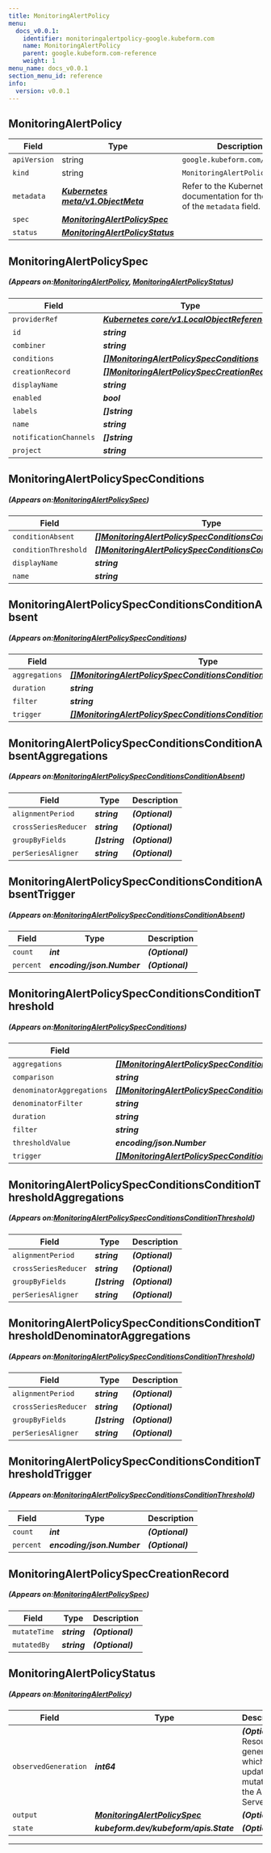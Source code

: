 ```yaml
---
title: MonitoringAlertPolicy
menu:
  docs_v0.0.1:
    identifier: monitoringalertpolicy-google.kubeform.com
    name: MonitoringAlertPolicy
    parent: google.kubeform.com-reference
    weight: 1
menu_name: docs_v0.0.1
section_menu_id: reference
info:
  version: v0.0.1
---
```


## MonitoringAlertPolicy
| Field | Type | Description |
| ------ | ----- | ----------- |
| `apiVersion` | string | `google.kubeform.com/v1alpha1` |
|    `kind` | string | `MonitoringAlertPolicy` |
| `metadata` | ***[Kubernetes meta/v1.ObjectMeta](https://kubernetes.io/docs/reference/generated/kubernetes-api/v1.13/#objectmeta-v1-meta)***|Refer to the Kubernetes API documentation for the fields of the `metadata` field.|
| `spec` | ***[MonitoringAlertPolicySpec](#MonitoringAlertPolicySpec)***||
| `status` | ***[MonitoringAlertPolicyStatus](#MonitoringAlertPolicyStatus)***||
## MonitoringAlertPolicySpec
##### (Appears on:[MonitoringAlertPolicy](#MonitoringAlertPolicy), [MonitoringAlertPolicyStatus](#MonitoringAlertPolicyStatus))
| Field | Type | Description |
| ------ | ----- | ----------- |
| `providerRef` | ***[Kubernetes core/v1.LocalObjectReference](https://kubernetes.io/docs/reference/generated/kubernetes-api/v1.13/#localobjectreference-v1-core)***||
| `id` | ***string***||
| `combiner` | ***string***||
| `conditions` | ***[[]MonitoringAlertPolicySpecConditions](#MonitoringAlertPolicySpecConditions)***||
| `creationRecord` | ***[[]MonitoringAlertPolicySpecCreationRecord](#MonitoringAlertPolicySpecCreationRecord)***| ***(Optional)*** |
| `displayName` | ***string***||
| `enabled` | ***bool***||
| `labels` | ***[]string***| ***(Optional)*** |
| `name` | ***string***| ***(Optional)*** |
| `notificationChannels` | ***[]string***| ***(Optional)*** |
| `project` | ***string***| ***(Optional)*** |
## MonitoringAlertPolicySpecConditions
##### (Appears on:[MonitoringAlertPolicySpec](#MonitoringAlertPolicySpec))
| Field | Type | Description |
| ------ | ----- | ----------- |
| `conditionAbsent` | ***[[]MonitoringAlertPolicySpecConditionsConditionAbsent](#MonitoringAlertPolicySpecConditionsConditionAbsent)***| ***(Optional)*** |
| `conditionThreshold` | ***[[]MonitoringAlertPolicySpecConditionsConditionThreshold](#MonitoringAlertPolicySpecConditionsConditionThreshold)***| ***(Optional)*** |
| `displayName` | ***string***||
| `name` | ***string***| ***(Optional)*** |
## MonitoringAlertPolicySpecConditionsConditionAbsent
##### (Appears on:[MonitoringAlertPolicySpecConditions](#MonitoringAlertPolicySpecConditions))
| Field | Type | Description |
| ------ | ----- | ----------- |
| `aggregations` | ***[[]MonitoringAlertPolicySpecConditionsConditionAbsentAggregations](#MonitoringAlertPolicySpecConditionsConditionAbsentAggregations)***| ***(Optional)*** |
| `duration` | ***string***||
| `filter` | ***string***| ***(Optional)*** |
| `trigger` | ***[[]MonitoringAlertPolicySpecConditionsConditionAbsentTrigger](#MonitoringAlertPolicySpecConditionsConditionAbsentTrigger)***| ***(Optional)*** |
## MonitoringAlertPolicySpecConditionsConditionAbsentAggregations
##### (Appears on:[MonitoringAlertPolicySpecConditionsConditionAbsent](#MonitoringAlertPolicySpecConditionsConditionAbsent))
| Field | Type | Description |
| ------ | ----- | ----------- |
| `alignmentPeriod` | ***string***| ***(Optional)*** |
| `crossSeriesReducer` | ***string***| ***(Optional)*** |
| `groupByFields` | ***[]string***| ***(Optional)*** |
| `perSeriesAligner` | ***string***| ***(Optional)*** |
## MonitoringAlertPolicySpecConditionsConditionAbsentTrigger
##### (Appears on:[MonitoringAlertPolicySpecConditionsConditionAbsent](#MonitoringAlertPolicySpecConditionsConditionAbsent))
| Field | Type | Description |
| ------ | ----- | ----------- |
| `count` | ***int***| ***(Optional)*** |
| `percent` | ***encoding/json.Number***| ***(Optional)*** |
## MonitoringAlertPolicySpecConditionsConditionThreshold
##### (Appears on:[MonitoringAlertPolicySpecConditions](#MonitoringAlertPolicySpecConditions))
| Field | Type | Description |
| ------ | ----- | ----------- |
| `aggregations` | ***[[]MonitoringAlertPolicySpecConditionsConditionThresholdAggregations](#MonitoringAlertPolicySpecConditionsConditionThresholdAggregations)***| ***(Optional)*** |
| `comparison` | ***string***||
| `denominatorAggregations` | ***[[]MonitoringAlertPolicySpecConditionsConditionThresholdDenominatorAggregations](#MonitoringAlertPolicySpecConditionsConditionThresholdDenominatorAggregations)***| ***(Optional)*** |
| `denominatorFilter` | ***string***| ***(Optional)*** |
| `duration` | ***string***||
| `filter` | ***string***| ***(Optional)*** |
| `thresholdValue` | ***encoding/json.Number***| ***(Optional)*** |
| `trigger` | ***[[]MonitoringAlertPolicySpecConditionsConditionThresholdTrigger](#MonitoringAlertPolicySpecConditionsConditionThresholdTrigger)***| ***(Optional)*** |
## MonitoringAlertPolicySpecConditionsConditionThresholdAggregations
##### (Appears on:[MonitoringAlertPolicySpecConditionsConditionThreshold](#MonitoringAlertPolicySpecConditionsConditionThreshold))
| Field | Type | Description |
| ------ | ----- | ----------- |
| `alignmentPeriod` | ***string***| ***(Optional)*** |
| `crossSeriesReducer` | ***string***| ***(Optional)*** |
| `groupByFields` | ***[]string***| ***(Optional)*** |
| `perSeriesAligner` | ***string***| ***(Optional)*** |
## MonitoringAlertPolicySpecConditionsConditionThresholdDenominatorAggregations
##### (Appears on:[MonitoringAlertPolicySpecConditionsConditionThreshold](#MonitoringAlertPolicySpecConditionsConditionThreshold))
| Field | Type | Description |
| ------ | ----- | ----------- |
| `alignmentPeriod` | ***string***| ***(Optional)*** |
| `crossSeriesReducer` | ***string***| ***(Optional)*** |
| `groupByFields` | ***[]string***| ***(Optional)*** |
| `perSeriesAligner` | ***string***| ***(Optional)*** |
## MonitoringAlertPolicySpecConditionsConditionThresholdTrigger
##### (Appears on:[MonitoringAlertPolicySpecConditionsConditionThreshold](#MonitoringAlertPolicySpecConditionsConditionThreshold))
| Field | Type | Description |
| ------ | ----- | ----------- |
| `count` | ***int***| ***(Optional)*** |
| `percent` | ***encoding/json.Number***| ***(Optional)*** |
## MonitoringAlertPolicySpecCreationRecord
##### (Appears on:[MonitoringAlertPolicySpec](#MonitoringAlertPolicySpec))
| Field | Type | Description |
| ------ | ----- | ----------- |
| `mutateTime` | ***string***| ***(Optional)*** |
| `mutatedBy` | ***string***| ***(Optional)*** |
## MonitoringAlertPolicyStatus
##### (Appears on:[MonitoringAlertPolicy](#MonitoringAlertPolicy))
| Field | Type | Description |
| ------ | ----- | ----------- |
| `observedGeneration` | ***int64***| ***(Optional)*** Resource generation, which is updated on mutation by the API Server.|
| `output` | ***[MonitoringAlertPolicySpec](#MonitoringAlertPolicySpec)***| ***(Optional)*** |
| `state` | ***kubeform.dev/kubeform/apis.State***| ***(Optional)*** |
---
